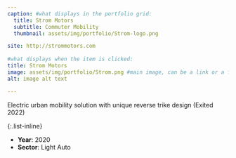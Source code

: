 ```yaml
---
caption: #what displays in the portfolio grid:
  title: Strom Motors
  subtitle: Commuter Mobility
  thumbnail: assets/img/portfolio/Strom-logo.png

site: http://strommotors.com
  
#what displays when the item is clicked:
title: Strom Motors
image: assets/img/portfolio/Strom.png #main image, can be a link or a file in assets/img/portfolio
alt: image alt text

---
```

Electric urban mobility solution with unique reverse trike design (Exited 2022)

{:.list-inline} 
- **Year**: 2020
- **Sector**: Light Auto

